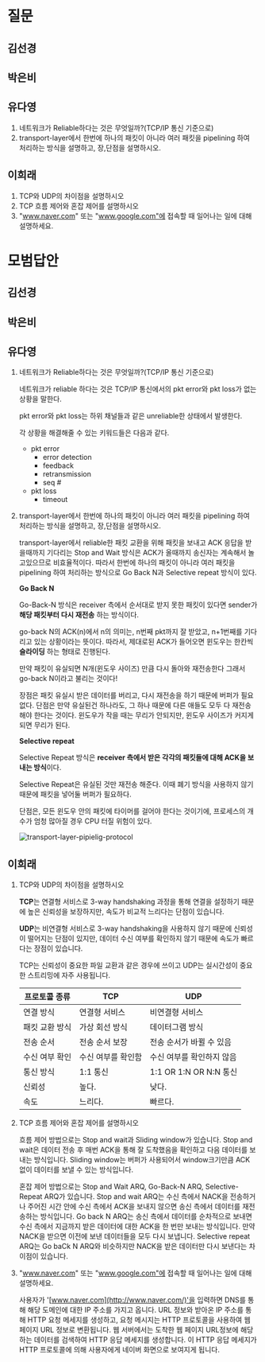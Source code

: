 # 질문

## 김선경

## 박은비

## 유다영

1. 네트워크가 Reliable하다는 것은 무엇일까?(TCP/IP 통신 기준으로)
2. transport-layer에서 한번에 하나의 패킷이 아니라 여러 패킷을 pipelining 하여 처리하는 방식을 설명하고, 장,단점을 설명하시오.

## 이희래

1. TCP와 UDP의 차이점을 설명하시오
2. TCP 흐름 제어와 혼잡 제어를 설명하시오
3. "www.naver.com" 또는 "www.google.com"에 접속할 때 일어나는 일에 대해 설명하세요.

# 모범답안

## 김선경

## 박은비

## 유다영

1. 네트워크가 Reliable하다는 것은 무엇일까?(TCP/IP 통신 기준으로)

   네트워크가 reliable 하다는 것은 TCP/IP 통신에서의 pkt error와 pkt loss가 없는 상황을 말한다.

   pkt error와 pkt loss는 하위 채널들과 같은 unreliable한 상태에서 발생한다.

   각 상황을 해결해줄 수 있는 키워드들은 다음과 같다.

   - pkt error
     - error detection
     - feedback
     - retransmission
     - seq #
   - pkt loss
     - timeout

2. transport-layer에서 한번에 하나의 패킷이 아니라 여러 패킷을 pipelining 하여 처리하는 방식을 설명하고, 장,단점을 설명하시오.

    transport-layer에서 reliable한 패킷 교환을 위해 패킷을 보내고 ACK 응답을 받을때까지 기다리는 Stop and Wait 방식은 ACK가 올때까지 송신자는 계속해서 놀고있으므로 비효율적이다. 따라서 한번에 하나의 패킷이 아니라 여러 패킷을 pipelining 하여 처리하는 방식으로 Go Back N과 Selective repeat 방식이 있다.

    **Go Back N**

    Go-Back-N 방식은 receiver 측에서 순서대로 받지 못한 패킷이 있다면 sender가 **해당 패킷부터 다시 재전송** 하는 방식이다.

    go-back N의 ACK(n)에서 n의 의미는, n번째 pkt까지 잘 받았고, n+1번째를 기다리고 있는 상황이라는 뜻이다. 따라서, 제대로된 ACK가 들어오면 윈도우는 한칸씩 **슬라이딩** 하는 형태로 진행된다.

    만약 패킷이 유실되면 N개(윈도우 사이즈) 만큼 다시 돌아와 재전송한다 그래서 go-back N이라고 불리는 것이다!

    장점은 패킷 유실시 받은 데이터를 버리고, 다시 재전송을 하기 때문에 버퍼가 필요없다.
    단점은 만약 유실된건 하나라도, 그 하나 때문에 다른 애들도 모두 다 재전송해야 한다는 것이다. 윈도우가 작을 때는 무리가 안되지만, 윈도우 사이즈가 커지게 되면 무리가 된다.

    **Selective repeat**

    Selective Repeat 방식은 **receiver 측에서 받은 각각의 패킷들에 대해 ACK을 보내는 방식**이다.

    Selective Repeat은 유실된 것만 재전송 해준다. 이때 폐기 방식을 사용하지 않기 때문에 패킷을 넣어둘 버퍼가 필요하다.

    단점은, 모든 윈도우 안의 패킷에 타이머를 걸어야 한다는 것이기에, 프로세스의 개수가 엄청 많아질 경우 CPU 터질 위험이 있다.

    ![transport-layer-pipielig-protocol](https://github.com/Keep-Coding-Club/CS-Study/assets/71822139/741a52aa-3ada-42b7-b9eb-84231352948b)

## 이희래

1. TCP와 UDP의 차이점을 설명하시오

   **TCP**는 연결형 서비스로 3-way handshaking 과정을 통해 연결을 설정하기 때문에 높은 신뢰성을 보장하지만, 속도가 비교적 느리다는 단점이 있습니다.

   **UDP**는 비연결형 서비스로 3-way handshaking을 사용하지 않기 때문에 신뢰성이 떨어지는 단점이 있지만, 데이터 수신 여부를 확인하지 않기 때문에 속도가 빠르다는 장점이 있습니다.

   TCP는 신뢰성이 중요한 파일 교환과 같은 경우에 쓰이고 UDP는 실시간성이 중요한 스트리밍에 자주 사용됩니다.

   | 프로토콜 종류  | TCP                | UDP                       |
   | -------------- | ------------------ | ------------------------- |
   | 연결 방식      | 연결형 서비스      | 비연결형 서비스           |
   | 패킷 교환 방식 | 가상 회선 방식     | 데이터그램 방식           |
   | 전송 순서      | 전송 순서 보장     | 전송 순서가 바뀔 수 있음  |
   | 수신 여부 확인 | 수신 여부를 확인함 | 수신 여부를 확인하지 않음 |
   | 통신 방식      | 1:1 통신           | 1:1 OR 1:N OR N:N 통신    |
   | 신뢰성         | 높다.              | 낮다.                     |
   | 속도           | 느리다.            | 빠르다.                   |

2. TCP 흐름 제어와 혼잡 제어를 설명하시오

   흐름 제어 방법으로는 Stop and wait과 Sliding window가 있습니다. Stop and wait은 데이터 전송 후 매번 ACK을 통해 잘 도착했음을 확인하고 다음 데이터를 보내는 방식입니다. Sliding window는 버퍼가 사용되어서 window크기만큼 ACK 없이 데이터를 보낼 수 있는 방식입니다.

   혼잡 제어 방법으로는 Stop and Wait ARQ, Go-Back-N ARQ, Selective-Repeat ARQ가 있습니다. Stop and wait ARQ는 수신 측에서 NACK을 전송하거나 주어진 시간 안에 수신 측에서 ACK을 보내지 않으면 송신 측에서 데이터를 재전송하는 방식입니다. Go back N ARQ는 송신 측에서 데이터를 순차적으로 보내면 수신 측에서 지금까지 받은 데이터에 대한 ACK을 한 번만 보내는 방식입니다. 만약 NACK을 받으면 이전에 보낸 데이터들을 모두 다시 보냅니다. Selective repeat ARQ는 Go baCk N ARQ와 비슷하지만 NACK을 받은 데이터만 다시 보낸다는 차이점이 있습니다.

3. "www.naver.com" 또는 "www.google.com"에 접속할 때 일어나는 일에 대해 설명하세요.

   사용자가 '[www.naver.com](http://www.naver.com/)'을 입력하면 DNS를 통해 해당 도메인에 대한 IP 주소를 가지고 옵니다. URL 정보와 받아온 IP 주소를 통해 HTTP 요청 메세지를 생성하고, 요청 메시지는 HTTP 프로토콜을 사용하여 웹 페이지 URL 정보로 변환됩니다. 웹 서버에서는 도착한 웹 페이지 URL정보에 해당하는 데이터를 검색하여 HTTP 응답 메세지를 생성합니다. 이 HTTP 응답 메세지가 HTTP 프로토콜에 의해 사용자에게 네이버 화면으로 보여지게 됩니다.
